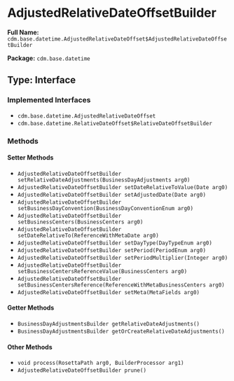 # AdjustedRelativeDateOffsetBuilder

**Full Name:** `cdm.base.datetime.AdjustedRelativeDateOffset$AdjustedRelativeDateOffsetBuilder`

**Package:** `cdm.base.datetime`

## Type: Interface

### Implemented Interfaces

- `cdm.base.datetime.AdjustedRelativeDateOffset`
- `cdm.base.datetime.RelativeDateOffset$RelativeDateOffsetBuilder`

### Methods

#### Setter Methods

- `AdjustedRelativeDateOffsetBuilder setRelativeDateAdjustments(BusinessDayAdjustments arg0)`
- `AdjustedRelativeDateOffsetBuilder setDateRelativeToValue(Date arg0)`
- `AdjustedRelativeDateOffsetBuilder setAdjustedDate(Date arg0)`
- `AdjustedRelativeDateOffsetBuilder setBusinessDayConvention(BusinessDayConventionEnum arg0)`
- `AdjustedRelativeDateOffsetBuilder setBusinessCenters(BusinessCenters arg0)`
- `AdjustedRelativeDateOffsetBuilder setDateRelativeTo(ReferenceWithMetaDate arg0)`
- `AdjustedRelativeDateOffsetBuilder setDayType(DayTypeEnum arg0)`
- `AdjustedRelativeDateOffsetBuilder setPeriod(PeriodEnum arg0)`
- `AdjustedRelativeDateOffsetBuilder setPeriodMultiplier(Integer arg0)`
- `AdjustedRelativeDateOffsetBuilder setBusinessCentersReferenceValue(BusinessCenters arg0)`
- `AdjustedRelativeDateOffsetBuilder setBusinessCentersReference(ReferenceWithMetaBusinessCenters arg0)`
- `AdjustedRelativeDateOffsetBuilder setMeta(MetaFields arg0)`

#### Getter Methods

- `BusinessDayAdjustmentsBuilder getRelativeDateAdjustments()`
- `BusinessDayAdjustmentsBuilder getOrCreateRelativeDateAdjustments()`

#### Other Methods

- `void process(RosettaPath arg0, BuilderProcessor arg1)`
- `AdjustedRelativeDateOffsetBuilder prune()`

